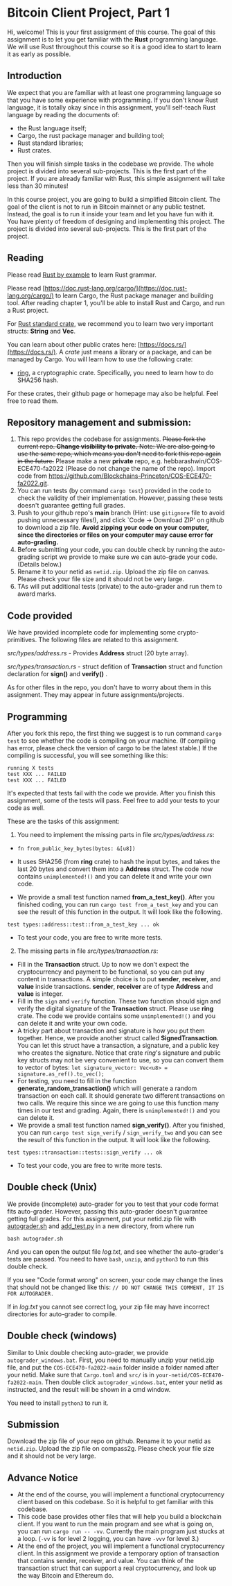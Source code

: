 # Bitcoin Client Project, Part 1

Hi, welcome! This is your first assignment of this course. The goal of this assignment is to let you get familiar with the **Rust** programming language. We will use Rust throughout this course so it is a good idea to start to learn it as early as possible.

## Introduction

We expect that you are familiar with at least one programming language so that you have some experience with programming. If you don't know Rust language, it is totally okay since in this assignment, you'll self-teach Rust language by reading the documents of:

- the Rust language itself;
- Cargo, the rust package manager and building tool;
- Rust standard libraries;
- Rust crates.

Then you will finish simple tasks in the codebase we provide. The whole project is divided into several sub-projects. This is the first part of the project.
If you are already familiar with Rust, this simple assignment will take less than 30 minutes!

In this course project, you are going to build a simplified Bitcoin client. The goal of the client is not to run in Bitcoin mainnet or any public testnet. Instead, the goal is to run it inside your team and let you have fun with it. You have plenty of freedom of designing and implementing this project.
The project is divided into several sub-projects. This is the first part of the project. 

## Reading 
Please read [Rust by example](https://doc.rust-lang.org/rust-by-example/) to learn Rust grammar.

Please read [https://doc.rust-lang.org/cargo/](https://doc.rust-lang.org/cargo/) to learn Cargo, the Rust package manager and building tool. After reading chapter 1, you'll be able to install Rust and Cargo, and run a Rust project.

For [Rust standard crate](https://doc.rust-lang.org/stable/std/), we recommend you to learn two very important structs: **String** and **Vec**.

You can learn about other public crates here: [https://docs.rs/](https://docs.rs/). A *crate* just means a library or a package, and can be managed by Cargo. You will learn how to use the following crate:
- [ring](https://docs.rs/ring/0.16.20/ring/), a cryptographic crate. Specifically, you need to learn how to do SHA256 hash.

For these crates, their github page or homepage may also be helpful. Feel free to read them.

## Repository management and submission:
1. This repo provides the codebase for assignments. ~~Please fork the current repo. **Change visibility to private.** Note: We are also going to use the same repo, which means you don't need to fork this repo again in the future.~~ Please make a new **private** repo, e.g. hebbarashwin/COS-ECE470-fa2022 (Please do not change the name of the repo). Import code from https://github.com/Blockchains-Princeton/COS-ECE470-fa2022.git.
2. You can run tests (by command `cargo test`) provided in the code to check the validity of their implementation. However, passing these tests doesn't guarantee getting full grades. 
3. Push to your github repo's **main** branch (Hint: use `gitignore` file to avoid pushing unnecessary files!), and click `Code -> Download ZIP' on github to download a zip file. **Avoid zipping your code on your computer, since the directories or files on your computer may cause error for auto-grading.**
4. Before submitting your code, you can double check by running the auto-grading script we provide to make sure we can auto-grade your code. (Details below.) 
5. Rename it to your netid as `netid.zip`. Upload the zip file on canvas. Please check your file size and it should not be very large.
6. TAs will put additional tests (private) to the auto-grader and run them to award marks.

## Code provided
We have provided incomplete code for implementing some crypto-primitives. The following files are related to this assignment.

_src/types/address.rs_ - Provides __Address__ struct (20 byte array).

_src/types/transaction.rs_ - struct defition of **Transaction** struct and function declaration for __sign()__ and __verify()__ .

As for other files in the repo, you don't have to worry about them in this assignment. They may appear in future assignments/projects.

## Programming
After you fork this repo, the first thing we suggest is to run command `cargo test` to see whether the code is compiling on your machine. (If compiling has error, please check the version of cargo to be the latest stable.) If the compiling is successful, you will see something like this:
```
running X tests
test XXX ... FAILED
test XXX ... FAILED
```
It's expected that tests fail with the code we provide. After you finish this assignment, some of the tests will pass. Feel free to add your tests to your code as well.

These are the tasks of this assignment:

1. You need to implement the missing parts in file _src/types/address.rs_:

- `fn from_public_key_bytes(bytes: &[u8])`

- It uses SHA256 (from **ring** crate) to hash the input bytes, and takes the last 20 bytes and convert them into a __Address__ struct. The code now contains `unimplemented!()` and you can delete it and write your own code.

- We provide a small test function named **from_a_test_key()**. After you finished coding, you can run `cargo test from_a_test_key` and you can see the result of this function in the output. It will look like the following.
```
test types::address::test::from_a_test_key ... ok
```
- To test your code, you are free to write more tests.

2. The missing parts in file _src/types/transaction.rs_: 

- Fill in the **Transaction** struct. Up to now we don’t expect the cryptocurrency and payment to be functional, so you can put any content in transactions. A simple choice is to put **sender**, **receiver**, and **value** inside transactions. **sender**, **receiver** are of type **Address** and **value** is integer.
- Fill in the `sign` and `verify` function. These two function should sign and verify the digital signature of the **Transaction** struct. Please use **ring** crate. The code we provide contains some `unimplemented!()` and you can delete it and write your own code.
- A tricky part about transaction and signature is how you put them together. Hence, we provide another struct called **SignedTransaction**. You can let this struct have a transaction, a signature, and a public key who creates the signature. Notice that crate *ring*'s signature and public key structs may not be very convenient to use, so you can convert them to vector of bytes: `let signature_vector: Vec<u8> = signature.as_ref().to_vec();`
- For testing, you need to fill in the function **generate_random_transaction()** which will generate a random transaction on each call. It should generate two different transactions on two calls. We require this since we are going to use this function many times in our test and grading. Again, there is `unimplemented!()` and you can delete it.
- We provide a small test function named **sign_verify()**. After you finished, you can run `cargo test sign_verify` / `sign_verify_two` and you can see the result of this function in the output. It will look like the following.
```
test types::transaction::tests::sign_verify ... ok
```
- To test your code, you are free to write more tests.

## Double check (Unix)
We provide (incomplete) auto-grader for you to test that your code format fits auto-grader. However, passing this auto-grader doesn't guarantee getting full grades. For this assignment, put your netid.zip file with [autograder.sh](autograder.sh) and [add_test.py](add_test.py) in a new directory, from where run
```
bash autograder.sh
```
And you can open the output file _log.txt_, and see whether the auto-grader's tests are passed. You need to have `bash`, `unzip`, and `python3` to run this double check.

If you see "Code format wrong" on screen, your code may change the lines that should not be changed like this: `// DO NOT CHANGE THIS COMMENT, IT IS FOR AUTOGRADER.`

If in _log.txt_ you cannot see correct log, your zip file may have incorrect directories for auto-grader to compile.

## Double check (windows)
Similar to Unix double checking auto-grader, we provide `autograder_windows.bat`. First, you need to manually unzip your netid.zip file, and put the `COS-ECE470-fa2022-main` folder inside a folder named after your netid. Make sure that `Cargo.toml` and `src/` is in `your-netid/COS-ECE470-fa2022-main`. Then double click `autograder_windows.bat`, enter your netid as instructed, and the result will be shown in a cmd window.

You need to install `python3` to run it.
## Submission
Download the zip file of your repo on github. Rename it to your netid as `netid.zip`. Upload the zip file on compass2g. Please check your file size and it should not be very large.

## Advance Notice
- At the end of the course, you will implement a functional cryptocurrency client based on this codebase. So it is helpful to get familiar with this codebase.
- This code base provides other files that will help you build a blockchain client. If you want to run the main program and see what is going on, you can run `cargo run -- -vv`. Currently the main program just stucks at a loop. (`-vv` is for level 2 logging, you can have `-vvv` for level 3.)
- At the end of the project, you will implement a functional cryptocurrency client. In this assignment we provide a temporary option of transaction that contains sender, receiver, and value. You can think of the transaction struct that can support a real cryptocurrency, and look up the way Bitcoin and Ethereum do.
